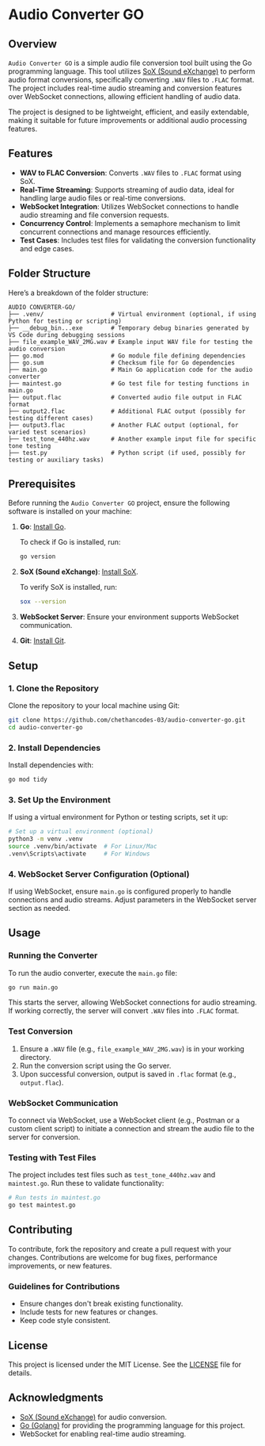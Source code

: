 # Audio Converter GO

## Overview

`Audio Converter GO` is a simple audio file conversion tool built using the Go programming language. This tool utilizes [SoX (Sound eXchange)](http://sox.sourceforge.net/) to perform audio format conversions, specifically converting `.WAV` files to `.FLAC` format. The project includes real-time audio streaming and conversion features over WebSocket connections, allowing efficient handling of audio data.

The project is designed to be lightweight, efficient, and easily extendable, making it suitable for future improvements or additional audio processing features.

## Features

- **WAV to FLAC Conversion**: Converts `.WAV` files to `.FLAC` format using SoX.
- **Real-Time Streaming**: Supports streaming of audio data, ideal for handling large audio files or real-time conversions.
- **WebSocket Integration**: Utilizes WebSocket connections to handle audio streaming and file conversion requests.
- **Concurrency Control**: Implements a semaphore mechanism to limit concurrent connections and manage resources efficiently.
- **Test Cases**: Includes test files for validating the conversion functionality and edge cases.

## Folder Structure

Here’s a breakdown of the folder structure:

```plaintext
AUDIO CONVERTER-GO/
├── .venv/                   # Virtual environment (optional, if using Python for testing or scripting)
├── __debug_bin...exe        # Temporary debug binaries generated by VS Code during debugging sessions
├── file_example_WAV_2MG.wav # Example input WAV file for testing the audio conversion
├── go.mod                   # Go module file defining dependencies
├── go.sum                   # Checksum file for Go dependencies
├── main.go                  # Main Go application code for the audio converter
├── maintest.go              # Go test file for testing functions in main.go
├── output.flac              # Converted audio file output in FLAC format
├── output2.flac             # Additional FLAC output (possibly for testing different cases)
├── output3.flac             # Another FLAC output (optional, for varied test scenarios)
├── test_tone_440hz.wav      # Another example input file for specific tone testing
├── test.py                  # Python script (if used, possibly for testing or auxiliary tasks)
```

## Prerequisites

Before running the `Audio Converter GO` project, ensure the following software is installed on your machine:

1. **Go**: [Install Go](https://golang.org/dl/).

   To check if Go is installed, run:
   ```bash
   go version
   ```

2. **SoX (Sound eXchange)**: [Install SoX](http://sox.sourceforge.net/).

   To verify SoX is installed, run:
   ```bash
   sox --version
   ```

3. **WebSocket Server**: Ensure your environment supports WebSocket communication.

4. **Git**: [Install Git](https://git-scm.com/downloads).

## Setup

### 1. Clone the Repository

Clone the repository to your local machine using Git:

```bash
git clone https://github.com/chethancodes-03/audio-converter-go.git
cd audio-converter-go
```

### 2. Install Dependencies

Install dependencies with:

```bash
go mod tidy
```

### 3. Set Up the Environment

If using a virtual environment for Python or testing scripts, set it up:

```bash
# Set up a virtual environment (optional)
python3 -m venv .venv
source .venv/bin/activate  # For Linux/Mac
.venv\Scripts\activate     # For Windows
```

### 4. WebSocket Server Configuration (Optional)

If using WebSocket, ensure `main.go` is configured properly to handle connections and audio streams. Adjust parameters in the WebSocket server section as needed.

## Usage

### Running the Converter

To run the audio converter, execute the `main.go` file:

```bash
go run main.go
```

This starts the server, allowing WebSocket connections for audio streaming. If working correctly, the server will convert `.WAV` files into `.FLAC` format.

### Test Conversion

1. Ensure a `.WAV` file (e.g., `file_example_WAV_2MG.wav`) is in your working directory.
2. Run the conversion script using the Go server.
3. Upon successful conversion, output is saved in `.flac` format (e.g., `output.flac`).

### WebSocket Communication

To connect via WebSocket, use a WebSocket client (e.g., Postman or a custom client script) to initiate a connection and stream the audio file to the server for conversion.

### Testing with Test Files

The project includes test files such as `test_tone_440hz.wav` and `maintest.go`. Run these to validate functionality:

```bash
# Run tests in maintest.go
go test maintest.go
```

## Contributing

To contribute, fork the repository and create a pull request with your changes. Contributions are welcome for bug fixes, performance improvements, or new features.

### Guidelines for Contributions

- Ensure changes don't break existing functionality.
- Include tests for new features or changes.
- Keep code style consistent.

## License

This project is licensed under the MIT License. See the [LICENSE](LICENSE) file for details.

## Acknowledgments

- [SoX (Sound eXchange)](http://sox.sourceforge.net/) for audio conversion.
- [Go (Golang)](https://golang.org/) for providing the programming language for this project.
- WebSocket for enabling real-time audio streaming.

